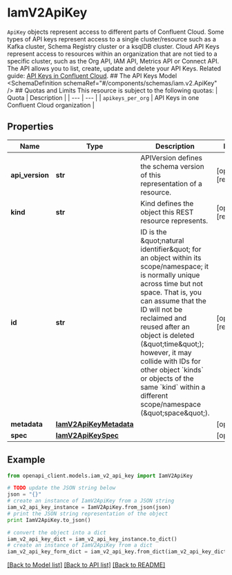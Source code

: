 # IamV2ApiKey

`ApiKey` objects represent access to different parts of Confluent Cloud. Some types of API keys represent access to a single cluster/resource such as a Kafka cluster, Schema Registry cluster or a ksqlDB cluster. Cloud API Keys represent access to resources within an organization that are not tied to a specific cluster, such as the Org API, IAM API, Metrics API or Connect API.  The API allows you to list, create, update and delete your API Keys.   Related guide: [API Keys in Confluent Cloud](https://docs.confluent.io/cloud/current/client-apps/api-keys.html).  ## The API Keys Model <SchemaDefinition schemaRef=\"#/components/schemas/iam.v2.ApiKey\" />  ## Quotas and Limits This resource is subject to the following quotas:  | Quota | Description | | --- | --- | | `apikeys_per_org` | API Keys in one Confluent Cloud organization |

## Properties
Name | Type | Description | Notes
------------ | ------------- | ------------- | -------------
**api_version** | **str** | APIVersion defines the schema version of this representation of a resource. | [optional] [readonly] 
**kind** | **str** | Kind defines the object this REST resource represents. | [optional] [readonly] 
**id** | **str** | ID is the \&quot;natural identifier\&quot; for an object within its scope/namespace; it is normally unique across time but not space. That is, you can assume that the ID will not be reclaimed and reused after an object is deleted (\&quot;time\&quot;); however, it may collide with IDs for other object &#x60;kinds&#x60; or objects of the same &#x60;kind&#x60; within a different scope/namespace (\&quot;space\&quot;). | [optional] [readonly] 
**metadata** | [**IamV2ApiKeyMetadata**](IamV2ApiKeyMetadata.md) |  | [optional] 
**spec** | [**IamV2ApiKeySpec**](IamV2ApiKeySpec.md) |  | [optional] 

## Example

```python
from openapi_client.models.iam_v2_api_key import IamV2ApiKey

# TODO update the JSON string below
json = "{}"
# create an instance of IamV2ApiKey from a JSON string
iam_v2_api_key_instance = IamV2ApiKey.from_json(json)
# print the JSON string representation of the object
print IamV2ApiKey.to_json()

# convert the object into a dict
iam_v2_api_key_dict = iam_v2_api_key_instance.to_dict()
# create an instance of IamV2ApiKey from a dict
iam_v2_api_key_form_dict = iam_v2_api_key.from_dict(iam_v2_api_key_dict)
```
[[Back to Model list]](../ccloud/README.md#documentation-for-models) [[Back to API list]](../ccloud/README.md#documentation-for-api-endpoints) [[Back to README]](../ccloud/README.md)


